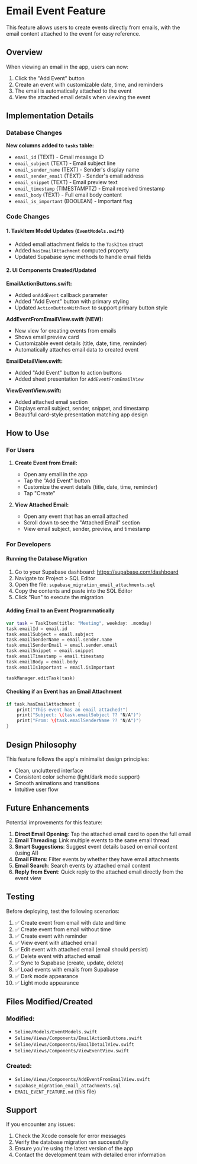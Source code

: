 # Email Event Feature

This feature allows users to create events directly from emails, with the email content attached to the event for easy reference.

## Overview

When viewing an email in the app, users can now:
1. Click the "Add Event" button
2. Create an event with customizable date, time, and reminders
3. The email is automatically attached to the event
4. View the attached email details when viewing the event

## Implementation Details

### Database Changes

**New columns added to `tasks` table:**
- `email_id` (TEXT) - Gmail message ID
- `email_subject` (TEXT) - Email subject line
- `email_sender_name` (TEXT) - Sender's display name
- `email_sender_email` (TEXT) - Sender's email address
- `email_snippet` (TEXT) - Email preview text
- `email_timestamp` (TIMESTAMPTZ) - Email received timestamp
- `email_body` (TEXT) - Full email body content
- `email_is_important` (BOOLEAN) - Important flag

### Code Changes

#### 1. TaskItem Model Updates (`EventModels.swift`)
- Added email attachment fields to the `TaskItem` struct
- Added `hasEmailAttachment` computed property
- Updated Supabase sync methods to handle email fields

#### 2. UI Components Created/Updated

**EmailActionButtons.swift:**
- Added `onAddEvent` callback parameter
- Added "Add Event" button with primary styling
- Updated `ActionButtonWithText` to support primary button style

**AddEventFromEmailView.swift (NEW):**
- New view for creating events from emails
- Shows email preview card
- Customizable event details (title, date, time, reminder)
- Automatically attaches email data to created event

**EmailDetailView.swift:**
- Added "Add Event" button to action buttons
- Added sheet presentation for `AddEventFromEmailView`

**ViewEventView.swift:**
- Added attached email section
- Displays email subject, sender, snippet, and timestamp
- Beautiful card-style presentation matching app design

## How to Use

### For Users

1. **Create Event from Email:**
   - Open any email in the app
   - Tap the "Add Event" button
   - Customize the event details (title, date, time, reminder)
   - Tap "Create"

2. **View Attached Email:**
   - Open any event that has an email attached
   - Scroll down to see the "Attached Email" section
   - View email subject, sender, preview, and timestamp

### For Developers

#### Running the Database Migration

1. Go to your Supabase dashboard: https://supabase.com/dashboard
2. Navigate to: Project > SQL Editor
3. Open the file: `supabase_migration_email_attachments.sql`
4. Copy the contents and paste into the SQL Editor
5. Click "Run" to execute the migration

#### Adding Email to an Event Programmatically

```swift
var task = TaskItem(title: "Meeting", weekday: .monday)
task.emailId = email.id
task.emailSubject = email.subject
task.emailSenderName = email.sender.name
task.emailSenderEmail = email.sender.email
task.emailSnippet = email.snippet
task.emailTimestamp = email.timestamp
task.emailBody = email.body
task.emailIsImportant = email.isImportant

taskManager.editTask(task)
```

#### Checking if an Event has an Email Attachment

```swift
if task.hasEmailAttachment {
    print("This event has an email attached!")
    print("Subject: \(task.emailSubject ?? "N/A")")
    print("From: \(task.emailSenderName ?? "N/A")")
}
```

## Design Philosophy

This feature follows the app's minimalist design principles:
- Clean, uncluttered interface
- Consistent color scheme (light/dark mode support)
- Smooth animations and transitions
- Intuitive user flow

## Future Enhancements

Potential improvements for this feature:
1. **Direct Email Opening**: Tap the attached email card to open the full email
2. **Email Threading**: Link multiple events to the same email thread
3. **Smart Suggestions**: Suggest event details based on email content (using AI)
4. **Email Filters**: Filter events by whether they have email attachments
5. **Email Search**: Search events by attached email content
6. **Reply from Event**: Quick reply to the attached email directly from the event view

## Testing

Before deploying, test the following scenarios:

1. ✅ Create event from email with date and time
2. ✅ Create event from email without time
3. ✅ Create event with reminder
4. ✅ View event with attached email
5. ✅ Edit event with attached email (email should persist)
6. ✅ Delete event with attached email
7. ✅ Sync to Supabase (create, update, delete)
8. ✅ Load events with emails from Supabase
9. ✅ Dark mode appearance
10. ✅ Light mode appearance

## Files Modified/Created

### Modified:
- `Seline/Models/EventModels.swift`
- `Seline/Views/Components/EmailActionButtons.swift`
- `Seline/Views/Components/EmailDetailView.swift`
- `Seline/Views/Components/ViewEventView.swift`

### Created:
- `Seline/Views/Components/AddEventFromEmailView.swift`
- `supabase_migration_email_attachments.sql`
- `EMAIL_EVENT_FEATURE.md` (this file)

## Support

If you encounter any issues:
1. Check the Xcode console for error messages
2. Verify the database migration ran successfully
3. Ensure you're using the latest version of the app
4. Contact the development team with detailed error information
